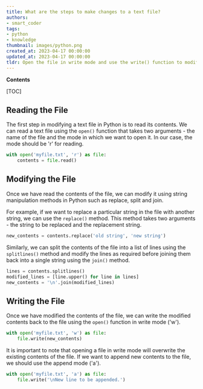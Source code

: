 ```yaml
---
title: What are the steps to make changes to a text file?
authors:
- smart_coder
tags:
- python
- knowledge
thumbnail: images/python.png
created_at: 2023-04-17 00:00:00
updated_at: 2023-04-17 00:00:00
tldr: Open the file in write mode and use the write() function to modify the contents of the file.
---
```


**Contents**

[TOC]

## Reading the File

The first step in modifying a text file in Python is to read its contents. We can read a text file using the `open()` function that takes two arguments - the name of the file and the mode in which we want to open it. In our case, the mode should be 'r' for reading.

```python
with open('myfile.txt', 'r') as file:
    contents = file.read()
```

## Modifying the File

Once we have read the contents of the file, we can modify it using string manipulation methods in Python such as replace, split and join.

For example, if we want to replace a particular string in the file with another string, we can use the `replace()` method. This method takes two arguments - the string to be replaced and the replacement string.

```python
new_contents = contents.replace('old string', 'new string')
```

Similarly, we can split the contents of the file into a list of lines using the `splitlines()` method and modify the lines as required before joining them back into a single string using the `join()` method.

```python
lines = contents.splitlines()
modified_lines = [line.upper() for line in lines]
new_contents = '\n'.join(modified_lines)
```

## Writing the File

Once we have modified the contents of the file, we can write the modified contents back to the file using the `open()` function in write mode ('w').

```python
with open('myfile.txt', 'w') as file:
    file.write(new_contents)
```

It is important to note that opening a file in write mode will overwrite the existing contents of the file. If we want to append new contents to the file, we should use the append mode ('a').

```python
with open('myfile.txt', 'a') as file:
    file.write('\nNew line to be appended.')
```
